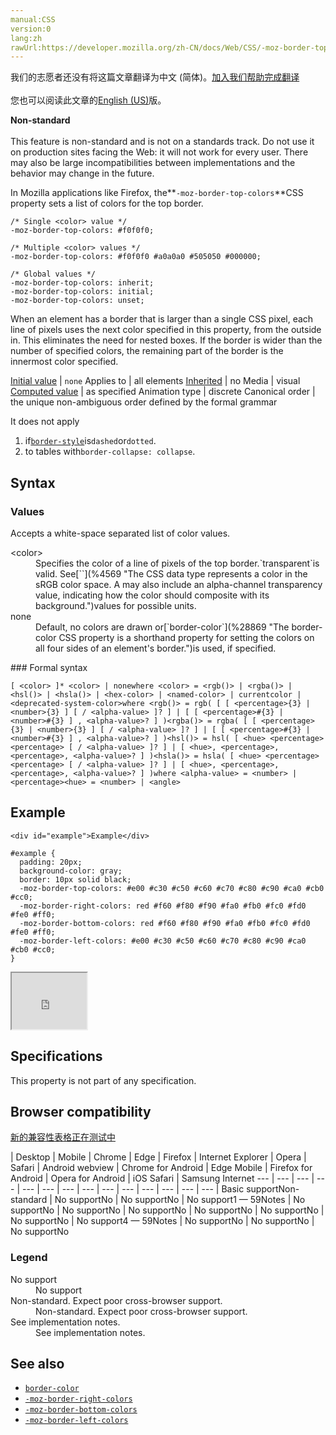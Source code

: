 ```yaml
---
manual:CSS
version:0
lang:zh
rawUrl:https://developer.mozilla.org/zh-CN/docs/Web/CSS/-moz-border-top-colors
---
```




<bdi>我们的志愿者还没有将这篇文章翻译为<bdi>中文 (简体)</bdi>。[加入我们帮助完成翻译](%34120 "")<br></br>您也可以阅读此文章的[English (US)](%32938 "")版。</bdi>






**Non-standard**<br></br>This feature is non-standard and is not on a standards track. Do not use it on production sites facing the Web: it will not work for every user. There may also be large incompatibilities between implementations and the behavior may change in the future.





In Mozilla applications like Firefox, the**`-moz-border-top-colors`**CSS property sets a list of colors for the top border.


```
/* Single <color> value */
-moz-border-top-colors: #f0f0f0;

/* Multiple <color> values */
-moz-border-top-colors: #f0f0f0 #a0a0a0 #505050 #000000;

/* Global values */
-moz-border-top-colors: inherit;
-moz-border-top-colors: initial;
-moz-border-top-colors: unset;
```


When an element has a border that is larger than a single CSS pixel, each line of pixels uses the next color specified in this property, from the outside in. This eliminates the need for nested boxes. If the border is wider than the number of specified colors, the remaining part of the border is the innermost color specified.


[Initial value](%28552 "") | `none` 
Applies to | all elements 
[Inherited](%28555 "") | no 
Media | visual 
[Computed value](%28556 "") | as specified 
Animation type | discrete 
Canonical order | the unique non-ambiguous order defined by the formal grammar 



It does not apply


1. if[`border-style`](%28815 "The border-style CSS property is a shorthand property that sets the line style for all four sides of an element's border.")is`dashed`or`dotted`.
1. to tables with`border-collapse: collapse`.

## Syntax<a name="Syntax"></a>

### Values<a name="Values"></a>


Accepts a white-space separated list of color values.

<dl><dt id=''>&lt;color&gt;</dt><dd>Specifies the color of a line of pixels of the top border.`transparent`is valid. See[`<color>`](%4569 "The <color> CSS data type represents a color in the sRGB color space. A <color> may also include an alpha-channel transparency value, indicating how the color should composite with its background.")values for possible units.</dd><dt id=''>none</dt><dd>Default, no colors are drawn or[`border-color`](%28869 "The border-color CSS property is a shorthand property for setting the colors on all four sides of an element's border.")is used, if specified.</dd></dl>
### Formal syntax<a name="Formal_syntax"></a>

```
[ <color> ]* <color> | nonewhere <color> = <rgb()> | <rgba()> | <hsl()> | <hsla()> | <hex-color> | <named-color> | currentcolor | <deprecated-system-color>where <rgb()> = rgb( [ [ <percentage>{3} | <number>{3} ] [ / <alpha-value> ]? ] | [ [ <percentage>#{3} | <number>#{3} ] , <alpha-value>? ] )<rgba()> = rgba( [ [ <percentage>{3} | <number>{3} ] [ / <alpha-value> ]? ] | [ [ <percentage>#{3} | <number>#{3} ] , <alpha-value>? ] )<hsl()> = hsl( [ <hue> <percentage> <percentage> [ / <alpha-value> ]? ] | [ <hue>, <percentage>, <percentage>, <alpha-value>? ] )<hsla()> = hsla( [ <hue> <percentage> <percentage> [ / <alpha-value> ]? ] | [ <hue>, <percentage>, <percentage>, <alpha-value>? ] )where <alpha-value> = <number> | <percentage><hue> = <number> | <angle>
```

## Example<a name="Example"></a>

```
<div id="example">Example</div>
```

```
#example {
  padding: 20px;
  background-color: gray;
  border: 10px solid black;
  -moz-border-top-colors: #e00 #c30 #c50 #c60 #c70 #c80 #c90 #ca0 #cb0 #cc0;
  -moz-border-right-colors: red #f60 #f80 #f90 #fa0 #fb0 #fc0 #fd0 #fe0 #ff0;
  -moz-border-bottom-colors: red #f60 #f80 #f90 #fa0 #fb0 #fc0 #fd0 #fe0 #ff0;
  -moz-border-left-colors: #e00 #c30 #c50 #c60 #c70 #c80 #c90 #ca0 #cb0 #cc0;
}
```


<iframe src='https://mdn.mozillademos.org/en-US/docs/Web/CSS/-moz-border-top-colors$samples/Example?revision=1364640' width='120' height='90'></iframe>



## Specifications<a name="Specifications"></a>


This property is not part of any specification.


## Browser compatibility<a name="Browser_compatibility"></a>
[新的兼容性表格正在测试中<i></i>](%3360 "")

 | <abbr>Desktop<i></i></abbr> | <abbr>Mobile<i></i></abbr> 
 | <abbr>Chrome<i></i></abbr> | <abbr>Edge<i></i></abbr> | <abbr>Firefox<i></i></abbr> | <abbr>Internet Explorer<i></i></abbr> | <abbr>Opera<i></i></abbr> | <abbr>Safari<i></i></abbr> | <abbr>Android webview<i></i></abbr> | <abbr>Chrome for Android<i></i></abbr> | <abbr>Edge Mobile<i></i></abbr> | <abbr>Firefox for Android<i></i></abbr> | <abbr>Opera for Android<i></i></abbr> | <abbr>iOS Safari<i></i></abbr> | <abbr>Samsung Internet<i></i></abbr> 
 ---  |  ---  |  ---  |  ---  |  ---  |  ---  |  ---  |  ---  |  ---  |  ---  |  ---  |  ---  |  ---  |  ---  | 
Basic support<abbr>Non-standard<i></i></abbr> | <abbr>No support</abbr>No | <abbr>No support</abbr>No | <abbr>No support</abbr>1 — 59<abbr>Notes<i></i></abbr> | <abbr>No support</abbr>No | <abbr>No support</abbr>No | <abbr>No support</abbr>No | <abbr>No support</abbr>No | <abbr>No support</abbr>No | <abbr>No support</abbr>No | <abbr>No support</abbr>4 — 59<abbr>Notes<i></i></abbr> | <abbr>No support</abbr>No | <abbr>No support</abbr>No | <abbr>No support</abbr>No 


### Legend<a name="Legend"></a>
<dl><dt id=''><abbr>No support</abbr></dt><dd>No support</dd><dt id=''><abbr>Non-standard. Expect poor cross-browser support.<i></i></abbr></dt><dd>Non-standard. Expect poor cross-browser support.</dd><dt id=''><abbr>See implementation notes.<i></i></abbr></dt><dd>See implementation notes.</dd></dl>

## See also<a name="See_also"></a>

* [`border-color`](%28869 "The border-color CSS property is a shorthand property for setting the colors on all four sides of an element's border.")
* [`-moz-border-right-colors`](%32937 "In Mozilla applications like Firefox, the -moz-border-right-colors CSS property sets a list of colors for the right border.")
* [`-moz-border-bottom-colors`](%32935 "In Mozilla applications like Firefox, the -moz-border-bottom-colors CSS property sets a list of colors for the bottom border.")
* [`-moz-border-left-colors`](%32936 "In Mozilla applications like Firefox, the -moz-border-left-colors CSS property sets a list of colors for the left border.")



